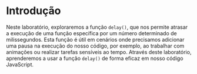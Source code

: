 # Introdução

Neste laboratório, exploraremos a função `delay()`, que nos permite atrasar a execução de uma função específica por um número determinado de milissegundos. Esta função é útil em cenários onde precisamos adicionar uma pausa na execução do nosso código, por exemplo, ao trabalhar com animações ou realizar tarefas sensíveis ao tempo. Através deste laboratório, aprenderemos a usar a função `delay()` de forma eficaz em nosso código JavaScript.
